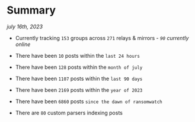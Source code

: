 
# Summary
_july 16th, 2023_

- Currently tracking `153` groups across `271` relays & mirrors - _`90` currently online_

- There have been `10` posts within the `last 24 hours`

- There have been `128` posts within the `month of july`

- There have been `1107` posts within the `last 90 days`

- There have been `2169` posts within the `year of 2023`

- There have been `6860` posts `since the dawn of ransomwatch`

- There are `80` custom parsers indexing posts
